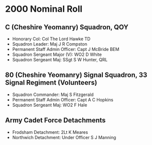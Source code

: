 # 2000 Nominal Roll

## C (Cheshire Yeomanry) Squadron, QOY

* Honorary Col: Col The Lord Hawke TD
* Squadron Leader: Maj J R Compston
* Permanent Staff Admin Officer: Capt J McBride BEM
* Squadron Sergeant Major (V): WO2 D White
* Squadron Sergeant Maj: SSgt S W Hunter, QRL

## 80 (Cheshire Yeomanry) Signal Squadron, 33 Signal Regiment (Volunteers)

* Squadron Commander: Maj S Fitzgerald
* Permanent Staff Admin Officer: Capt A C Hopkins
* Squadron Sergeant Maj: WO2 F Hale

## Army Cadet Force Detachments

* Frodsham Detachment: 2Lt K Meares
* Northwich Detachment: Under Officer S J Manning
